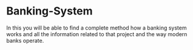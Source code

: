 # Banking-System
In this you will be able to find a complete method how a banking system works and all the information related to that project and the way modern banks operate.
